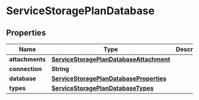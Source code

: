 

# ServiceStoragePlanDatabase

## Properties

Name | Type | Description | Notes
------------ | ------------- | ------------- | -------------
**attachments** | [**ServiceStoragePlanDatabaseAttachment**](ServiceStoragePlanDatabaseAttachment.md) |  |  [optional]
**connection** | **String** |  |  [optional]
**database** | [**ServiceStoragePlanDatabaseProperties**](ServiceStoragePlanDatabaseProperties.md) |  |  [optional]
**types** | [**ServiceStoragePlanDatabaseTypes**](ServiceStoragePlanDatabaseTypes.md) |  |  [optional]




